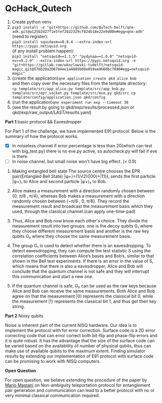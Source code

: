 # QcHack_Qutech
1) Create python venv
2) `pip3 install -e "git+https://github.com/QuTech-Delft/qne-adk.git@a125b2d27f1e5fef2822329cf824b18e22e9d00e#egg=qne-adk"`<br>
(need to register):   
`pip3 install squidasm==0.8.4 --extra-index-url https://pypi.netsquid.org`<br>
(if any install problem happen):   
`pip3 install "netsquid==1.1.5" "pydynaa==1.0.0" "netsquid-nv>=9.2.0" --extra-index-url https://pypi.netsquid.org -e "git+https://gitlab.com/wkozlowski-tudelft/netsquid-magic.git@57bb20a206704ee1a4885b60e059ae9660bc7890#egg=netsquid-magic"`
3) (create the application)`qne application create qkd alice bob`    
and then copy over the necessary files from the template directory:   
`cp template/src/app_alice.py template/src/app_bob.py template/src/epr_socket.py template/src/eve.py qkd/src
cp template/config/application.json qkd/config`
5) (run the application)`qne experiment run exp --timeout 30`
6) (see the result by going to qkd/exp/results/processed.json or qkd/exp/raw_output/LAST/results.yaml)

**Part 1** basic protocol && Eavesdropper

For Part 1 of the challenge, we have implemented E91 protocol. Below is the summary of how the protocol works. 
- [x] In noiseless channel if error percentage is less than 20(which can test with big_test.py) there is no eve.py active, so autocheck.py will fail if eve is there.  
- [ ] In noise channel, but small noise won't have big effect. (< 0.9)

1) Making entangled bell state
The source centre chooses the EPR pair(Entangled Bell State) |φ+⟩=(1/√2)(|00⟩+|11⟩), sends the first particle |φ+⟩₁ to Alice and second particle |φ+⟩₂ to Bob.

2) Alice makes a measurement with a direction randomly chosen between {0, π/8 , π/4}, whereas Bob makes a measurement with a direction randomly chosen between {−π/8 , 0, π/8}. They record the measurement result and broadcast the measurement basis which they used, through the classical channel.(can apply one-time-pad)

3) Thus, Alice and Bob now know each other's choice. They divide the measurement result into two groups: one is the decoy qubits G₁ where they choose different measurement basis and another is the raw key qubits G₂ where they choose the same measurement basis.

4) The group G₁ is used to detect whether there is an eavesdropping. To detect eavesdropping, they can compute the test statistic S using the correlation coefficients between Alice’s bases and Bob’s, similar to that shown in the Bell test experiments. If there is an error in the value of S, which means that there is also a eavesdropper, Alice and Bob will conclude that the quantum channel is not safe and they will interrupt this communication and start a new one.

5) If the quantum channel is safe, G₂ can be used as the raw keys because Alice and Bob can receive the same measurements. Both Alice and Bob agree on that the measurement |0⟩ represents the classical bit 0, while the measurement |1⟩ represents the classical bit 1, and thus get their key string.

**Part 2** Noisy qubits
 
Noise is inherent part of the current NISQ hardware. Our idea is to implement the protocol with for error correction. Surface code is a 2D error correcting code that can error correct both bit-flip and phase-flip errors and it is quite robust. It has the advantage that the size of the surface code can be varied based on the availability of number of physical qubits, thus can make use of available qubits to the maximum extent. Finding simulator results by extending our implementation of E91 protocol with surface code can be promising to work with NISQ computers.


**Open Question**

For open question, we believe extending the procedure of the paper by [Mario Mastani](https://www.researchgate.net/publication/337901106_Non-ambiguity_quantum_teleportation_protocol) on Non-ambiguity teleportation protocol for entanglement pair generation and communication can lead to a better protocol with no or very minimal classical communication required.
